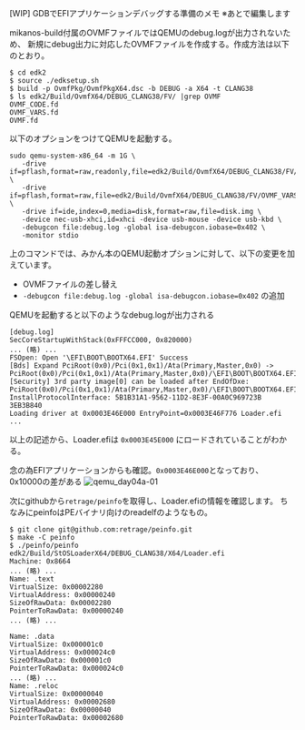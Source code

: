 [WIP] GDBでEFIアプリケーションデバッグする準備のメモ
※あとで編集します

mikanos-build付属のOVMFファイルではQEMUのdebug.logが出力されないため、
新規にdebug出力に対応したOVMFファイルを作成する。作成方法は以下のとおり。

```
$ cd edk2
$ source ./edksetup.sh
$ build -p OvmfPkg/OvmfPkgX64.dsc -b DEBUG -a X64 -t CLANG38
$ ls edk2/Build/OvmfX64/DEBUG_CLANG38/FV/ |grep OVMF
OVMF_CODE.fd
OVMF_VARS.fd
OVMF.fd  
```

以下のオプションをつけてQEMUを起動する。
```
sudo qemu-system-x86_64 -m 1G \
   -drive if=pflash,format=raw,readonly,file=edk2/Build/OvmfX64/DEBUG_CLANG38/FV/OVMF_CODE.fd \
   -drive if=pflash,format=raw,file=edk2/Build/OvmfX64/DEBUG_CLANG38/FV/OVMF_VARS.fd \
   -drive if=ide,index=0,media=disk,format=raw,file=disk.img \
   -device nec-usb-xhci,id=xhci -device usb-mouse -device usb-kbd \
   -debugcon file:debug.log -global isa-debugcon.iobase=0x402 \
   -monitor stdio
```
上のコマンドでは、みかん本のQEMU起動オプションに対して、以下の変更を加えています。
- OVMFファイルの差し替え
- `-debugcon file:debug.log -global isa-debugcon.iobase=0x402` の追加


QEMUを起動すると以下のようなdebug.logが出力される
```
[debug.log]
SecCoreStartupWithStack(0xFFFCC000, 0x820000)
... (略) ...
FSOpen: Open '\EFI\BOOT\BOOTX64.EFI' Success
[Bds] Expand PciRoot(0x0)/Pci(0x1,0x1)/Ata(Primary,Master,0x0) -> PciRoot(0x0)/Pci(0x1,0x1)/Ata(Primary,Master,0x0)/\EFI\BOOT\BOOTX64.EFI
[Security] 3rd party image[0] can be loaded after EndOfDxe: PciRoot(0x0)/Pci(0x1,0x1)/Ata(Primary,Master,0x0)/\EFI\BOOT\BOOTX64.EFI.
InstallProtocolInterface: 5B1B31A1-9562-11D2-8E3F-00A0C969723B 3EB3B840
Loading driver at 0x0003E46E000 EntryPoint=0x0003E46F776 Loader.efi
...
```
以上の記述から、Loader.efiは `0x0003E45E000` にロードされていることがわかる。

念の為EFIアプリケーションからも確認。`0x0003E46E000`となっており、0x10000の差がある
![qemu_day04a-01](https://user-images.githubusercontent.com/26945036/116802382-27977180-ab4d-11eb-820d-3962d10035f9.png)





次にgithubから`retrage/peinfo`を取得し、Loader.efiの情報を確認します。
ちなみにpeinfoはPEバイナリ向けのreadelfのようなもの。

```
$ git clone git@github.com:retrage/peinfo.git
$ make -C peinfo
$ ./peinfo/peinfo edk2/Build/StOSLoaderX64/DEBUG_CLANG38/X64/Loader.efi
Machine: 0x8664
... (略) ...
Name: .text
VirtualSize: 0x00002280
VirtualAddress: 0x00000240
SizeOfRawData: 0x00002280
PointerToRawData: 0x00000240
... (略) ...

Name: .data
VirtualSize: 0x000001c0
VirtualAddress: 0x000024c0
SizeOfRawData: 0x000001c0
PointerToRawData: 0x000024c0
... (略) ...
Name: .reloc
VirtualSize: 0x00000040
VirtualAddress: 0x00002680
SizeOfRawData: 0x00000040
PointerToRawData: 0x00002680
```
